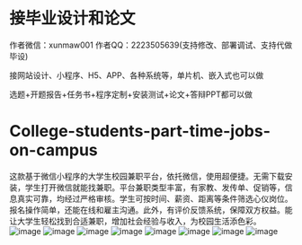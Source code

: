 # 接毕业设计和论文
作者微信：xunmaw001  作者QQ：2223505639(支持修改、部署调试、支持代做毕设)

接网站设计、小程序、H5、APP、各种系统等，单片机、嵌入式也可以做

选题+开题报告+任务书+程序定制+安装测试+论文+答辩PPT都可以做
# College-students-part-time-jobs-on-campus
这款基于微信小程序的大学生校园兼职平台，依托微信，使用超便捷。无需下载安装，学生打开微信就能找兼职。平台兼职类型丰富，有家教、发传单、促销等，信息真实可靠，均经过严格审核。学生可按时间、薪资、距离等条件筛选心仪岗位。报名操作简单，还能在线和雇主沟通。此外，有评价反馈系统，保障双方权益。能让大学生轻松找到合适兼职，增加社会经验与收入，为校园生活添色彩。 
![image](https://github.com/user-attachments/assets/10cb5545-c54f-4072-9bd7-0298d747fad6)
![image](https://github.com/user-attachments/assets/41e76900-509f-4b0c-b96a-f8d35cd19058)
![image](https://github.com/user-attachments/assets/94b0bcb1-7ed7-4f0e-9443-989e0a9a3bcc)
![image](https://github.com/user-attachments/assets/713b2182-0d86-427f-bdb4-01b5557fd619)
![image](https://github.com/user-attachments/assets/54d93834-4518-4c8e-9249-ae0341696b44)
![image](https://github.com/user-attachments/assets/e0b35652-4ae7-4e42-8a3e-d94dacdbd831)
![image](https://github.com/user-attachments/assets/4aabe2b0-1f14-40ac-84cf-a48a282df8f7)
![image](https://github.com/user-attachments/assets/6e51bdfd-884b-4e25-9bd7-68d5e5563776)
